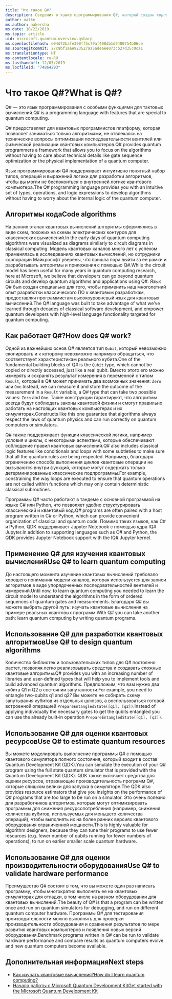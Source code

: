 ```yaml
---
title: Что такое Q#?
description: Сведения о языке программирования Q#, который создан корпорацией Майкрософт для разработки приложений для квантовых компьютеров
author: natke
ms.author: nakersha
ms.date: 10/22/2019
ms.topic: article
uid: microsoft.quantum.overview.qsharp
ms.openlocfilehash: e04d72bafe390ff5c79af408db1d9400754b06ce
ms.sourcegitcommit: 27c9bf1aae923527aa5adeaee073cb27d35c0ca1
ms.translationtype: HT
ms.contentlocale: ru-RU
ms.lasthandoff: 12/05/2019
ms.locfileid: "74864293"
---
```

# <a name="what-is-q"></a><span data-ttu-id="6d442-103">Что такое Q#?</span><span class="sxs-lookup"><span data-stu-id="6d442-103">What is Q#?</span></span>

<span data-ttu-id="6d442-104">Q# — это язык программирования с особыми функциями для тактовых вычислений.</span><span class="sxs-lookup"><span data-stu-id="6d442-104">Q# is a programming language with features that are special to quantum computing.</span></span>

<span data-ttu-id="6d442-105">Q# предоставляет для квантовых программистов платформу, которая позволяет заниматься только алгоритмами, не отвлекаясь на технические вопросы оптимизации последовательности вентилей или физической реализации квантовых компьютеров.</span><span class="sxs-lookup"><span data-stu-id="6d442-105">Q# provides quantum programmers a framework that allows you to focus on the algorithms without having to care about technical details like gate sequence optimization or the physical implementation of a quantum computer.</span></span>

<span data-ttu-id="6d442-106">Язык программирования Q# поддерживает интуитивно понятный набор типов, операций и выражений логики для разработки алгоритмов, чтобы вы могли не беспокоиться о внутренней логике квантового компьютера.</span><span class="sxs-lookup"><span data-stu-id="6d442-106">The Q# programming language provides you with an intuitive set of types, operations, and logic expressions to develop algorithms without having to worry about the internal logic of the quantum computer.</span></span>

## <a name="code-algorithms"></a><span data-ttu-id="6d442-107">Алгоритмы кода</span><span class="sxs-lookup"><span data-stu-id="6d442-107">Code algorithms</span></span>

<span data-ttu-id="6d442-108">На ранних этапах квантовых вычислений алгоритмы оформлялись в виде схем, похожих на схемы электрических контуров для классических вычислений.</span><span class="sxs-lookup"><span data-stu-id="6d442-108">In the early days of quantum computing algorithms were visualized as diagrams similarly to circuit diagrams in classical computing.</span></span>  <span data-ttu-id="6d442-109">Модель квантовых каналов много лет с успехом применялась в исследованиях квантовых вычислений, но сотрудники корпорации Майкрософт уверены, что пришла пора выйти за ее рамки и разрабатывать алгоритмы и приложения с помощью Q#.</span><span class="sxs-lookup"><span data-stu-id="6d442-109">While the circuit model has been useful for many years in quantum computing research, here at Microsoft, we believe that developers can go beyond quantum circuits and develop quantum algorithms and applications using Q#.</span></span> <span data-ttu-id="6d442-110">Язык Q# был создан специально для того, чтобы применить наш многолетний опыт разработки классического ПО к квантовым разработкам, предоставляя программистам высокоуровневый язык для квантовых вычислений.</span><span class="sxs-lookup"><span data-stu-id="6d442-110">The Q# language was built to take advantage of what we’ve learned through decades of classical software development, and empower quantum developers with high-level language functionality targeted for quantum computing.</span></span>

## <a name="how-does-q-work"></a><span data-ttu-id="6d442-111">Как работает Q#?</span><span class="sxs-lookup"><span data-stu-id="6d442-111">How does Q# work?</span></span>

<span data-ttu-id="6d442-112">Одной из важнейших основ Q# является тип `Qubit`, который невозможно скопировать и к которому невозможно напрямую обращаться, что соответствует характеристикам реального кубита.</span><span class="sxs-lookup"><span data-stu-id="6d442-112">One of the fundamental building blocks of Q# is the `Qubit` type, which cannot be copied or directly accessed, just like a real qubit.</span></span> <span data-ttu-id="6d442-113">Вместо этого его можно измерять и сохранять результат измерения в переменной с типом `Result`, который в Q# может принимать два возможных значения: `Zero` или `One`.</span><span class="sxs-lookup"><span data-stu-id="6d442-113">Instead, we can measure it and store the outcome of the measurement in a `Result` variable, a Q# type that can take two possible values: `Zero` and `One`.</span></span> <span data-ttu-id="6d442-114">Такие конструкции гарантируют, что алгоритмы всегда будут соблюдать законы квантовой физики и смогут правильно работать на настоящих квантовых компьютерах и их симуляторах.</span><span class="sxs-lookup"><span data-stu-id="6d442-114">Constructs like this one guarantee that algorithms always respect the laws of quantum physics and can run correctly on quantum computers or simulators.</span></span>

<span data-ttu-id="6d442-115">Q# также поддерживает функции классической логики, например условия и циклы, с некоторыми аспектами, которые обеспечивают соблюдение правил квантовых вычислений.</span><span class="sxs-lookup"><span data-stu-id="6d442-115">Q# also includes classical logic features like conditionals and loops with some subtleties to make sure that all the quantum rules are being respected.</span></span> <span data-ttu-id="6d442-116">Например, благодаря ограничению способа выполнения циклов квантовые операции не вызываются внутри функций, которые могут содержать только детерминированные классические подпрограммы.</span><span class="sxs-lookup"><span data-stu-id="6d442-116">For example, constraining the way loops are executed to ensure that quantum operations are not called within functions which may only contain deterministic classical subroutines.</span></span>

<span data-ttu-id="6d442-117">Программы Q# часто работают в тандеме с основной программой на языке C# или Python, что позволяет удобно структурировать классический и квантовый код.</span><span class="sxs-lookup"><span data-stu-id="6d442-117">Q# programs are often paired with a host program written in C# or Python, which can provide convenient organization of classical and quantum code.</span></span> <span data-ttu-id="6d442-118">Помимо таких языков, как C# и Python, QDK поддерживает Jupyter Notebook с помощью ядра IQ# Jupyter.</span><span class="sxs-lookup"><span data-stu-id="6d442-118">In addition to supporting languages such as C# and Python, the QDK provides Jupyter Notebook support with the IQ# Jupyter kernel.</span></span>

## <a name="use-q-to-learn-quantum-computing"></a><span data-ttu-id="6d442-119">Применение Q# для изучения квантовых вычислений</span><span class="sxs-lookup"><span data-stu-id="6d442-119">Use Q# to learn quantum computing</span></span>

<span data-ttu-id="6d442-120">До настоящего момента изучение квантовых вычислений требовало хорошего понимания модели каналов, которая используется для записи алгоритмов в виде упорядоченных последовательностей вентилей и измерений.</span><span class="sxs-lookup"><span data-stu-id="6d442-120">Until now, to learn quantum computing you needed to learn the circuit model to understand the algorithms in the form of ordered sequences of quantum gates and measurements.</span></span> <span data-ttu-id="6d442-121">Благодаря Q# вы можете выбрать другой путь: изучать квантовые вычисления на примере реальных квантовых программ.</span><span class="sxs-lookup"><span data-stu-id="6d442-121">With Q# you can take another path: learn quantum computing by writing quantum programs.</span></span>

## <a name="use-q-to-design-quantum-algorithms"></a><span data-ttu-id="6d442-122">Использование Q# для разработки квантовых алгоритмов</span><span class="sxs-lookup"><span data-stu-id="6d442-122">Use Q# to design quantum algorithms</span></span>

<span data-ttu-id="6d442-123">Количество библиотек и пользовательских типов для Q# постоянно растет, позволяя легко реализовывать средства и создавать сложные квантовые алгоритмы.</span><span class="sxs-lookup"><span data-stu-id="6d442-123">Q# provides you with an increasing number of libraries and user-defined types that will help you to implement tools and build advanced quantum algorithms.</span></span> <span data-ttu-id="6d442-124">Предположим, что вам нужно два кубита Q1 и Q2 в состоянии запутанности.</span><span class="sxs-lookup"><span data-stu-id="6d442-124">For example, you need to entangle two-qubits q1 and q2?</span></span> <span data-ttu-id="6d442-125">Вы можете не собирать схему запутывания кубитов из отдельных шлюзов, а воспользоваться готовой встроенной операцией `PrepareEntangledState([q1], [q2])`.</span><span class="sxs-lookup"><span data-stu-id="6d442-125">Instead of applying individually the necessary gates to get the qubits entangled you can use the already built-in operation `PrepareEntangledState([q1], [q2])`.</span></span>

## <a name="use-q-to-estimate-quantum-resources"></a><span data-ttu-id="6d442-126">Использование Q# для оценки квантовых ресурсов</span><span class="sxs-lookup"><span data-stu-id="6d442-126">Use Q# to estimate quantum resources</span></span>

<span data-ttu-id="6d442-127">Вы можете моделировать выполнение программы Q# с помощью квантового симулятора полного состояния, который входит в состав Quantum Development Kit (QDK).</span><span class="sxs-lookup"><span data-stu-id="6d442-127">You can simulate the execution of your Q# program using the full state quantum simulator that is provided with the Quantum Development Kit (QDK).</span></span>  <span data-ttu-id="6d442-128">QDK также включает средства для оценки ресурсов, отражающие производительность программ Q#, которые слишком велики для запуска в симуляторе.</span><span class="sxs-lookup"><span data-stu-id="6d442-128">The QDK also provides resource estimators that give you insights on the performance of Q# programs that are too large to be run on a simulator.</span></span>  <span data-ttu-id="6d442-129">Это очень полезно для разработчиков алгоритмов, которые могут оптимизировать программы для снижения ресурсопотребления (например, снижения количества кубитов, используемых для меньшего количества операций), чтобы выполнять их на более ранних версиях квантового оборудования ограниченной мощности.</span><span class="sxs-lookup"><span data-stu-id="6d442-129">This is highly valuable for algorithm designers, because they can tune their programs to use fewer resources (e.g. fewer number of qubits running for fewer numbers of operations), to run on earlier smaller scale quantum hardware.</span></span>

## <a name="use-q-to-validate-hardware-performance"></a><span data-ttu-id="6d442-130">Использование Q# для оценки производительности оборудования</span><span class="sxs-lookup"><span data-stu-id="6d442-130">Use Q# to validate hardware performance</span></span>

<span data-ttu-id="6d442-131">Преимущество Q# состоит в том, что вы можете один раз написать программу, чтобы многократно выполнять ее на квантовых симуляторах для отладки, в том числе на разном оборудовании для квантовых вычислений.</span><span class="sxs-lookup"><span data-stu-id="6d442-131">The beauty of Q# is that a program can be written once and run on quantum simulators for debugging, and run on different quantum computer hardware.</span></span>  <span data-ttu-id="6d442-132">Программы Q# для тестирования производительности можно выполнять для проверки производительности оборудования и сравнения результатов по мере развития квантовых компьютеров и появления новых версий оборудования.</span><span class="sxs-lookup"><span data-stu-id="6d442-132">Benchmark programs written in Q# can be run to validate hardware performance and compare results as quantum computers evolve and new quantum computers become available.</span></span>  

## <a name="next-steps"></a><span data-ttu-id="6d442-133">Дополнительная информация</span><span class="sxs-lookup"><span data-stu-id="6d442-133">Next steps</span></span>

* [<span data-ttu-id="6d442-134">Как изучать квантовые вычисления?</span><span class="sxs-lookup"><span data-stu-id="6d442-134">How do I learn quantum computing?</span></span>](xref:microsoft.quantum.overview.learn)
* [<span data-ttu-id="6d442-135">Начало работы с Microsoft Quantum Development Kit</span><span class="sxs-lookup"><span data-stu-id="6d442-135">Get started with the Microsoft Quantum Development Kit</span></span>](xref:microsoft.quantum.welcome)
